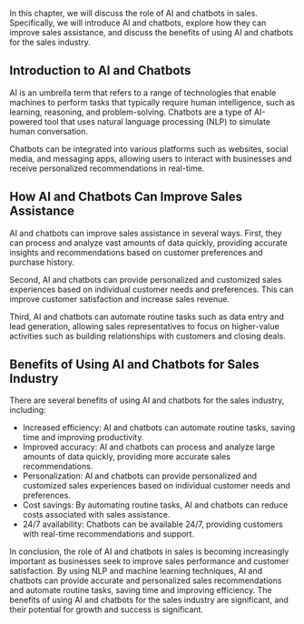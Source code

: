 
In this chapter, we will discuss the role of AI and chatbots in sales. Specifically, we will introduce AI and chatbots, explore how they can improve sales assistance, and discuss the benefits of using AI and chatbots for the sales industry.

Introduction to AI and Chatbots
-------------------------------

AI is an umbrella term that refers to a range of technologies that enable machines to perform tasks that typically require human intelligence, such as learning, reasoning, and problem-solving. Chatbots are a type of AI-powered tool that uses natural language processing (NLP) to simulate human conversation.

Chatbots can be integrated into various platforms such as websites, social media, and messaging apps, allowing users to interact with businesses and receive personalized recommendations in real-time.

How AI and Chatbots Can Improve Sales Assistance
------------------------------------------------

AI and chatbots can improve sales assistance in several ways. First, they can process and analyze vast amounts of data quickly, providing accurate insights and recommendations based on customer preferences and purchase history.

Second, AI and chatbots can provide personalized and customized sales experiences based on individual customer needs and preferences. This can improve customer satisfaction and increase sales revenue.

Third, AI and chatbots can automate routine tasks such as data entry and lead generation, allowing sales representatives to focus on higher-value activities such as building relationships with customers and closing deals.

Benefits of Using AI and Chatbots for Sales Industry
----------------------------------------------------

There are several benefits of using AI and chatbots for the sales industry, including:

* Increased efficiency: AI and chatbots can automate routine tasks, saving time and improving productivity.
* Improved accuracy: AI and chatbots can process and analyze large amounts of data quickly, providing more accurate sales recommendations.
* Personalization: AI and chatbots can provide personalized and customized sales experiences based on individual customer needs and preferences.
* Cost savings: By automating routine tasks, AI and chatbots can reduce costs associated with sales assistance.
* 24/7 availability: Chatbots can be available 24/7, providing customers with real-time recommendations and support.

In conclusion, the role of AI and chatbots in sales is becoming increasingly important as businesses seek to improve sales performance and customer satisfaction. By using NLP and machine learning techniques, AI and chatbots can provide accurate and personalized sales recommendations and automate routine tasks, saving time and improving efficiency. The benefits of using AI and chatbots for the sales industry are significant, and their potential for growth and success is significant.
